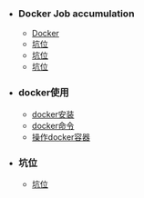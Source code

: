 + ### Docker Job accumulation 
    + [Docker](#docker使用)
    + [坑位](#坑位)
    + [坑位](#坑位)
    + [坑位](#坑位)
+ ### docker使用
    + [docker安装](https://github.com/Kingserch/Job-accumulation/blob/Docker/docker/docker%E5%AE%89%E8%A3%85.md)
    + [docker命令](https://github.com/Kingserch/Job-accumulation/blob/Docker/docker/docker%E5%91%BD%E4%BB%A4.md)
	+ [操作docker容器](https://github.com/Kingserch/Job-accumulation/blob/Docker/docker/操作docker容器.md)	
	
	
	
	
	
	






	
+ ### 坑位
    + [坑位](https://github.com/Kiaccumulation/blob/Docker/docker%E5%AE%89%E8%A3%85.md)